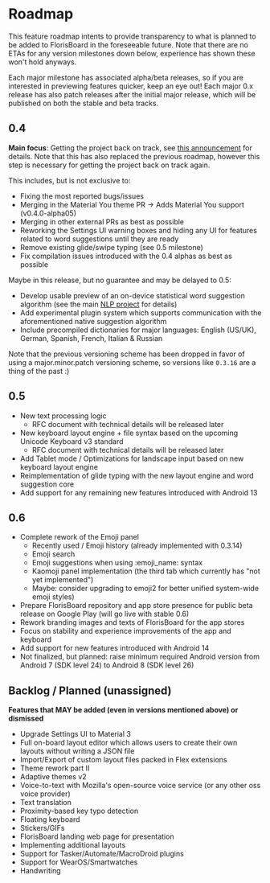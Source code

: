 # Roadmap

This feature roadmap intents to provide transparency to what is planned to be added to FlorisBoard in the foreseeable future. Note that there are no ETAs for any version milestones down below, experience has shown these won't hold anyways.

Each major milestone has associated alpha/beta releases, so if you are interested in previewing features quicker, keep an eye out! Each major 0.x release has also patch releases after the initial major release, which will be published on both the stable and beta tracks.

## 0.4

**Main focus**: Getting the project back on track, see [this announcement](https://github.com/florisboard/florisboard/discussions/2314) for details. Note that this has also replaced the previous roadmap, however this step is necessary for getting the project back on track again.

This includes, but is not exclusive to:
- Fixing the most reported bugs/issues
- Merging in the Material You theme PR -> Adds Material You support (v0.4.0-alpha05)
- Merging in other external PRs as best as possible
- Reworking the Settings UI warning boxes and hiding any UI for features related to word suggestions until they are ready
- Remove existing glide/swipe typing (see 0.5 milestone)
- Fix compilation issues introduced with the 0.4 alphas as best as possible

Maybe in this release, but no guarantee and may be delayed to 0.5:
- Develop usable preview of an on-device statistical word suggestion algorithm (see the main [NLP project](https://github.com/florisboard/nlp) for details)
- Add experimental plugin system which supports communication with the aforementioned native suggestion algorithm
- Include precompiled dictionaries for major languages: English (US/UK), German, Spanish, French, Italian & Russian

Note that the previous versioning scheme has been dropped in favor of using a major.minor.patch versioning scheme, so versions like `0.3.16` are a thing of the past :)

## 0.5

- New text processing logic
  - RFC document with technical details will be released later
- New keyboard layout engine + file syntax based on the upcoming Unicode Keyboard v3 standard
  - RFC document with technical details will be released later
- Add Tablet mode / Optimizations for landscape input based on new keyboard layout engine
- Reimplementation of glide typing with the new layout engine and word suggestion core
- Add support for any remaining new features introduced with Android 13

## 0.6

- Complete rework of the Emoji panel
  - Recently used / Emoji history (already implemented with 0.3.14)
  - Emoji search
  - Emoji suggestions when using :emoji_name: syntax
  - Kaomoji panel implementation (the third tab which currently has "not yet implemented")
  - Maybe: consider upgrading to emoji2 for better unified system-wide emoji styles)
- Prepare FlorisBoard repository and app store presence for public beta release on Google Play (will go live with stable 0.6)
- Rework branding images and texts of FlorisBoard for the app stores
- Focus on stability and experience improvements of the app and keyboard
- Add support for new features introduced with Android 14
- Not finalized, but planned: raise minimum required Android version from Android 7 (SDK level 24) to Android 8 (SDK level 26)

## Backlog / Planned (unassigned)

**Features that MAY be added (even in versions mentioned above) or dismissed**

- Upgrade Settings UI to Material 3
- Full on-board layout editor which allows users to create their own layouts without writing a JSON file
- Import/Export of custom layout files packed in Flex extensions
- Theme rework part II
- Adaptive themes v2
- Voice-to-text with Mozilla's open-source voice service (or any other oss voice provider)
- Text translation
- Proximity-based key typo detection
- Floating keyboard
- Stickers/GIFs
- FlorisBoard landing web page for presentation
- Implementing additional layouts
- Support for Tasker/Automate/MacroDroid plugins
- Support for WearOS/Smartwatches
- Handwriting
